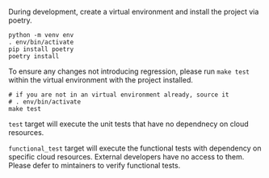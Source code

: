 During development, create a virtual environment and install the project via poetry.

```console
python -m venv env
. env/bin/activate
pip install poetry
poetry install
```

To ensure any changes not introducing regression, please run `make test` within the virtual environment
with the project installed.

```console
# if you are not in an virtual environment already, source it
# . env/bin/activate
make test
```

`test` target will execute the unit tests that have no dependnecy on cloud resources.

`functional_test` target will execute the functional tests with dependency on specific cloud resources.
External developers have no access to them. Please defer to mintainers to verify functional tests.

